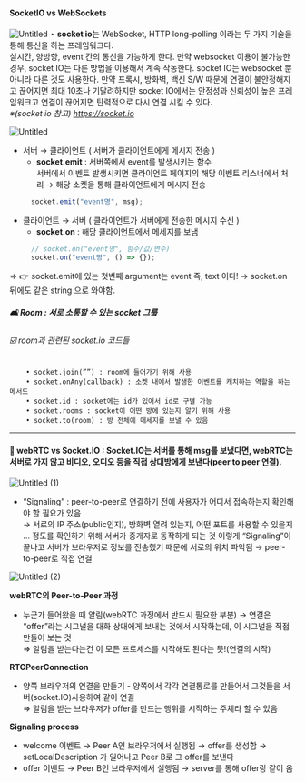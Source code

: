 #### SocketIO vs WebSockets

![Untitled](https://user-images.githubusercontent.com/105087933/180652765-44387aed-aa51-4b12-a814-7be1a222f332.png)
  ⋆ **socket io**는 WebSocket, HTTP long-polling 이라는 두 가지 기술을 통해 통신을 하는 프레임워크다.  
  실시간, 양방향, event 간의 통신을 가능하게 한다. 만약 websocket 이용이 불가능한 경우, socket IO는 다른 방법을 이용해서 계속 작동한다. 
  socket IO는 websocket 뿐 아니라 다른 것도 사용한다. 만약 프록시, 방화벽, 백신 S/W 때문에 연결이 불안정해지고 끊어지면 최대 10초나 기달려하지만 socket IO에서는 안정성과 신뢰성이 높은 프레임워크고 연결이 끊어지면 탄력적으로 다시 연결 시킬 수 있다.  
  *※(socket io 참고) https://socket.io*  
  
![Untitled](https://user-images.githubusercontent.com/105087933/180724059-302b6de9-1c70-4c5a-a836-4b18b9985507.png)
  - 서버 → 클라이언트 ( 서버가 클라이언트에게 메시지 전송 )
    - **socket.emit**  :  서버쪽에서 event를 발생시키는 함수  
    서버에서 이벤트 발생시키면 클라이언트 페이지의 해당 이벤트 리스너에서 처리 
    → 해당 소켓을 통해 클라이언트에게 메시지 전송  
    ```javascript
      socket.emit("event명", msg);
    ```
  - 클라이언트 → 서버 ( 클라이언트가 서버에게 전송한 메시지 수신 )
    - **socket.on**  : 해당 클라이언트에서 메세지를 보냄   
    ```javascript
      // socket.on("event명", 함수/값/변수)
      socket.on("event명", () => {});
    ``` 
  => 👉 socket.emit에 있는 첫번째 argument는 event 즉, text 이다!  → socket.on 뒤에도 같은 string 으로 와야함.  
  
 ##### 🛋 Room : 서로 소통할 수 있는 socket 그룹
  ###### ☑️ room과 관련된 socket.io 코드들
        • socket.join(””) : room에 들어가기 위해 사용  
        • socket.onAny(callback) : 소켓 내에서 발생한 이벤트를 캐치하는 역할을 하는 메서드  
        • socket.id : socket에는 id가 있어서 id로 구별 가능  
        • socket.rooms : socket이 어떤 방에 있는지 알기 위해 사용  
        • socket.to(room) : 방 전체에 메세지를 보낼 수 있음
***  

#### 🚀 webRTC vs Socket.IO : Socket.IO는 서버를 통해 msg를 보냈다면, **webRTC**는 서버로 가지 않고 비디오, 오디오 등을 직접 상대방에게 보낸다(peer to peer 연결).  
![Untitled (1)](https://user-images.githubusercontent.com/105087933/180726072-694b8a01-fd56-4a71-9864-dfdbd9e2f96d.png)  

  - “Signaling” : peer-to-peer로 연결하기 전에 사용자가 어디서 접속하는지 확인해야 할 필요가 있음  
  → 서로의 IP 주소(public인지), 방화벽 열려 있는지, 어떤 포트를 사용할 수 있을지 … 정도를 확인하기 위해 서버가 중개자로 동작하게 되는 것
    이렇게 “Signaling”이 끝나고 서버가 브라우저로 정보를 전송했기 때문에 서로의 위치 파악됨 → peer-to-peer로 직접 연결  

![Untitled (2)](https://user-images.githubusercontent.com/105087933/180727563-29d8c761-753c-4483-8f3a-b1d55c4af840.png)

  **webRTC의 Peer-to-Peer 과정**
  - 누군가 들어왔을 때 알림(webRTC 과정에서 반드시 필요한 부분) → 연결은 “offer”라는 시그널을 대화 상대에게 보내는 것에서 시작하는데, 이 시그널을 직접 만들어 보는 것  
    ⇒ 알림을 받는다는건 이 모든 프로세스를 시작해도 된다는 뜻!(연결의 시작)   
    
  **RTCPeerConnection**
  - 양쪽 브라우저의 연결을 만들기 - 양쪽에서 각각 연결통로를 만들어서 그것들을 서버(socket.IO)사용하여 같이 연결  
    ⇒ 알림을 받는 브라우저가 offer를 만드는 행위를 시작하는 주체라 할 수 있음  
    
  **Signaling process**
  - welcome 이벤트 → Peer A인 브라우저에서 실행됨 → offer를 생성함 → setLocalDescription 가 일어나고 Peer B로 그 offer를 보낸다
  - offer  이벤트 → Peer B인 브라우저에서 실행됨 → server를 통해 offer랑 같이 옴  

  
